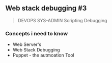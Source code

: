 ## Web stack debugging #3
> DEVOPS SYS-ADMIN Scripting Debugging

### Concepts i need to know
* Web Server's
* Web Stack Debugging
* Puppet - the autmoation Tool
